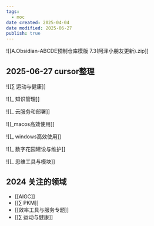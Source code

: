 ```yaml
---
tags:
  - moc
date created: 2025-04-04
date modified: 2025-06-27
publish: true
---
```

![[A.Obsidian-ABCDE预制仓库模版 7.3(阿泽小朋友更新).zip]]


## 2025-06-27 cursor整理

![[∑ 运动与健康]]

![[_ 知识管理]]

![[_ 云服务和部署]]

![[_macos高效使用]]

![[_ windows高效使用]]

![[_ 数字花园建设与维护]]

![[_ 思维工具与模块]]

## 2024 关注的领域

- [[AIGC]]
- [[∑ PKM]]
- [[效率工具与服务专题]]
- [[∑ 运动与健康]]
